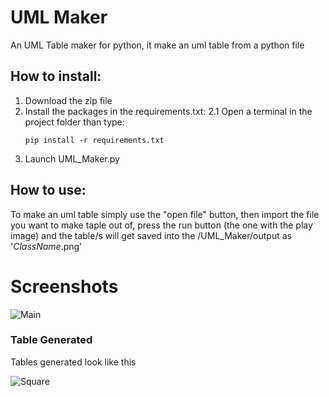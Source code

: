 # UML Maker
An UML Table maker for python, it make an uml table from a python file

## How to install:
1. Download the zip file
2. Install the packages in the requirements.txt:
2.1  Open a terminal in the project folder than type:
	```
	pip install -r requirements.txt
	```
3. Launch UML_Maker.py

## How to use:
To make an uml table simply use the "open file" button, then import the file you want to make taple out of, press the run button (the one with the play image) and the table/s will get saved into the /UML_Maker/output as '*ClassName*.png'

# Screenshots

![Main](https://user-images.githubusercontent.com/59318963/72685891-bf0ab980-3aee-11ea-94c8-b1b345daf0ad.PNG)
### Table Generated
Tables generated look like this

![Square](https://user-images.githubusercontent.com/59318963/72685894-c4680400-3aee-11ea-988f-d64651ba7bc2.png)
